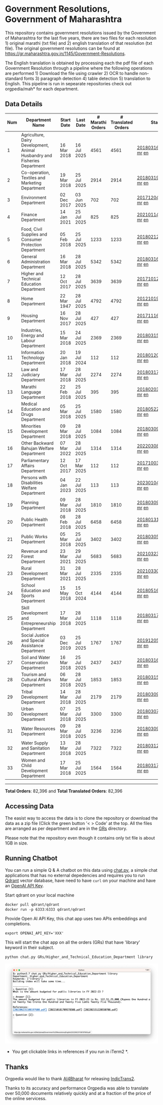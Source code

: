 # Government Resolutions, Government of Maharashtra

This repository contains government resolutions issued by the Government of Maharashtra for the last five years, there are two files for each resolution 1) original marathi (txt file) and 2) english translation of that resolution (txt file). The original government resolutions can be found at https://gr.maharashtra.gov.in/1145/Government-Resolutions.

The English translation is obtained by processing each the pdf file of each Government Resolution through a pipeline where the following operations are performed 1) Download the file using crawler 2) OCR to handle non-standard fonts 3) paragraph detection 4) table  detection 5) translation to English. This pipeline is run in sepearate repositories check out orgpedia/mah* for each department.


## Data Details

| Num | Department Name | Start Date | Last Date | # Marathi Orders | # Translated Orders | Starting Order | Last Order |
| --- | --------------- | ---------- | --------- | ---------------- | ------------------- | -------------- | ---------- |
| 1 | Agriculture, Dairy Development, Animal Husbandry and Fisheries Department | 16 Mar 2018 | 16 Jul 2025 | 4561 | 4561 | [201803161624182101.pdf](https://gr.maharashtra.gov.in/Site/Upload/Government%20Resolutions/English/201803161624182101.pdf) [mr](GRs/Agriculture,_Dairy_Development,_Animal_Husbandry_and_Fisheries_Department/201803161624182101.pdf.mr.txt) [en](GRs/Agriculture,_Dairy_Development,_Animal_Husbandry_and_Fisheries_Department/201803161624182101.pdf.en.txt) | [202507161646542501.pdf](https://gr.maharashtra.gov.in/Site/Upload/Government%20Resolutions/English/202507161646542501.pdf) [mr](GRs/Agriculture,_Dairy_Development,_Animal_Husbandry_and_Fisheries_Department/202507161646542501.pdf.mr.txt) [en](GRs/Agriculture,_Dairy_Development,_Animal_Husbandry_and_Fisheries_Department/202507161646542501.pdf.en.txt) |
| 2 | Co-operation, Textiles and Marketing Department | 19 Mar 2018 | 25 Jul 2025 | 2914 | 2914 | [201803191257576702.pdf](https://gr.maharashtra.gov.in/Site/Upload/Government%20Resolutions/English/201803191257576702.pdf) [mr](GRs/Co-operation,_Textiles_and_Marketing_Department/201803191257576702.pdf.mr.txt) [en](GRs/Co-operation,_Textiles_and_Marketing_Department/201803191257576702.pdf.en.txt) | [202507251645517602.pdf](https://gr.maharashtra.gov.in/Site/Upload/Government%20Resolutions/English/202507251645517602.pdf) [mr](GRs/Co-operation,_Textiles_and_Marketing_Department/202507251645517602.pdf.mr.txt) [en](GRs/Co-operation,_Textiles_and_Marketing_Department/202507251645517602.pdf.en.txt) |
| 3 | Environment Department | 02 Dec 2017 | 03 Jun 2025 | 702 | 702 | [201712041147216904.pdf](https://gr.maharashtra.gov.in/Site/Upload/Government%20Resolutions/English/201712041147216904.pdf) [mr](GRs/Environment_Department/201712041147216904.pdf.mr.txt) [en](GRs/Environment_Department/201712041147216904.pdf.en.txt) | [202506031509377104.pdf](https://gr.maharashtra.gov.in/Site/Upload/Government%20Resolutions/English/202506031509377104.pdf) [mr](GRs/Environment_Department/202506031509377104.pdf.mr.txt) [en](GRs/Environment_Department/202506031509377104.pdf.en.txt) |
| 4 | Finance Department | 14 Jan 2021 | 25 Jul 2025 | 825 | 825 | [202101141237329905.pdf](https://gr.maharashtra.gov.in/Site/Upload/Government%20Resolutions/English/202101141237329905.pdf) [mr](GRs/Finance_Department/202101141237329905.pdf.mr.txt) [en](GRs/Finance_Department/202101141237329905.pdf.en.txt) | [202507251736002205.pdf](https://gr.maharashtra.gov.in/Site/Upload/Government%20Resolutions/English/202507251736002205.pdf) [mr](GRs/Finance_Department/202507251736002205.pdf.mr.txt) [en](GRs/Finance_Department/202507251736002205.pdf.en.txt) |
| 5 | Food, Civil Supplies and Consumer Protection Department | 05 Feb 2018 | 25 Jul 2025 | 1233 | 1233 | [201802121244545806.pdf](https://gr.maharashtra.gov.in/Site/Upload/Government%20Resolutions/English/201802121244545806.pdf) [mr](GRs/Food,_Civil_Supplies_and_Consumer_Protection_Department/201802121244545806.pdf.mr.txt) [en](GRs/Food,_Civil_Supplies_and_Consumer_Protection_Department/201802121244545806.pdf.en.txt) | [202507251225472306.pdf](https://gr.maharashtra.gov.in/Site/Upload/Government%20Resolutions/English/202507251225472306.pdf) [mr](GRs/Food,_Civil_Supplies_and_Consumer_Protection_Department/202507251225472306.pdf.mr.txt) [en](GRs/Food,_Civil_Supplies_and_Consumer_Protection_Department/202507251225472306.pdf.en.txt) |
| 6 | General Administration Department | 16 Mar 2018 | 28 Jul 2025 | 5342 | 5342 | [201803161224022707.pdf](https://gr.maharashtra.gov.in/Site/Upload/Government%20Resolutions/English/201803161224022707.pdf) [mr](GRs/General_Administration_Department/201803161224022707.pdf.mr.txt) [en](GRs/General_Administration_Department/201803161224022707.pdf.en.txt) | [202507281811487507.pdf](https://gr.maharashtra.gov.in/Site/Upload/Government%20Resolutions/English/202507281811487507.pdf) [mr](GRs/General_Administration_Department/202507281811487507.pdf.mr.txt) [en](GRs/General_Administration_Department/202507281811487507.pdf.en.txt) |
| 7 | Higher and Technical Education Department | 12 Oct 2017 | 28 Jul 2025 | 3639 | 3639 | [201710121514029708.pdf](https://gr.maharashtra.gov.in/Site/Upload/Government%20Resolutions/English/201710121514029708.pdf) [mr](GRs/Higher_and_Technical_Education_Department/201710121514029708.pdf.mr.txt) [en](GRs/Higher_and_Technical_Education_Department/201710121514029708.pdf.en.txt) | [202507281854328408.pdf](https://gr.maharashtra.gov.in/Site/Upload/Government%20Resolutions/English/202507281854328408.pdf) [mr](GRs/Higher_and_Technical_Education_Department/202507281854328408.pdf.mr.txt) [en](GRs/Higher_and_Technical_Education_Department/202507281854328408.pdf.en.txt) |
| 8 | Home Department | 22 Mar 1947 | 28 Jul 2025 | 4792 | 4792 | [201210191648552129.pdf](https://gr.maharashtra.gov.in/Site/Upload/Government%20Resolutions/English/201210191648552129.pdf) [mr](GRs/Home_Department/201210191648552129.pdf.mr.txt) [en](GRs/Home_Department/201210191648552129.pdf.en.txt) | [202507281852517829.pdf](https://gr.maharashtra.gov.in/Site/Upload/Government%20Resolutions/English/202507281852517829.pdf) [mr](GRs/Home_Department/202507281852517829.pdf.mr.txt) [en](GRs/Home_Department/202507281852517829.pdf.en.txt) |
| 9 | Housing Department | 16 Nov 2017 | 28 Jul 2025 | 427 | 427 | [201711161447076609.pdf](https://gr.maharashtra.gov.in/Site/Upload/Government%20Resolutions/English/201711161447076609.pdf) [mr](GRs/Housing_Department/201711161447076609.pdf.mr.txt) [en](GRs/Housing_Department/201711161447076609.pdf.en.txt) | [202507281451128509.pdf](https://gr.maharashtra.gov.in/Site/Upload/Government%20Resolutions/English/202507281451128509.pdf) [mr](GRs/Housing_Department/202507281451128509.pdf.mr.txt) [en](GRs/Housing_Department/202507281451128509.pdf.en.txt) |
| 10 | Industries, Energy and Labour Department | 15 Mar 2018 | 24 Jul 2025 | 2369 | 2369 | [201803151204055010.pdf](https://gr.maharashtra.gov.in/Site/Upload/Government%20Resolutions/English/201803151204055010.pdf) [mr](GRs/Industries,_Energy_and_Labour_Department/201803151204055010.pdf.mr.txt) [en](GRs/Industries,_Energy_and_Labour_Department/201803151204055010.pdf.en.txt) | [202507241149511010.pdf](https://gr.maharashtra.gov.in/Site/Upload/Government%20Resolutions/English/202507241149511010.pdf) [mr](GRs/Industries,_Energy_and_Labour_Department/202507241149511010.pdf.mr.txt) [en](GRs/Industries,_Energy_and_Labour_Department/202507241149511010.pdf.en.txt) |
| 11 | Information Technology Department | 20 Jan 2018 | 19 Jul 2024 | 112 | 112 | [201801201843024511.pdf](https://gr.maharashtra.gov.in/Site/Upload/Government%20Resolutions/English/201801201843024511.pdf) [mr](GRs/Information_Technology_Department/201801201843024511.pdf.mr.txt) [en](GRs/Information_Technology_Department/201801201843024511.pdf.en.txt) | [202407191742379111.pdf](https://gr.maharashtra.gov.in/Site/Upload/Government%20Resolutions/English/202407191742379111.pdf) [mr](GRs/Information_Technology_Department/202407191742379111.pdf.mr.txt) [en](GRs/Information_Technology_Department/202407191742379111.pdf.en.txt) |
| 12 | Law and Judiciary Department | 17 Mar 2018 | 28 Jul 2025 | 2274 | 2274 | [201803171129290212.pdf](https://gr.maharashtra.gov.in/Site/Upload/Government%20Resolutions/English/201803171129290212.pdf) [mr](GRs/Law_and_Judiciary_Department/201803171129290212.pdf.mr.txt) [en](GRs/Law_and_Judiciary_Department/201803171129290212.pdf.en.txt) | [202507281227223112.pdf](https://gr.maharashtra.gov.in/Site/Upload/Government%20Resolutions/English/202507281227223112.pdf) [mr](GRs/Law_and_Judiciary_Department/202507281227223112.pdf.mr.txt) [en](GRs/Law_and_Judiciary_Department/202507281227223112.pdf.en.txt) |
| 13 | Marathi Language Department | 22 Feb 2018 | 25 Jul 2025 | 395 | 395 | [201802031549154233.pdf](https://gr.maharashtra.gov.in/Site/Upload/Government%20Resolutions/English/201802031549154233.pdf) [mr](GRs/Marathi_Language_Department/201802031549154233.pdf.mr.txt) [en](GRs/Marathi_Language_Department/201802031549154233.pdf.en.txt) | [202507251434363833.pdf](https://gr.maharashtra.gov.in/Site/Upload/Government%20Resolutions/English/202507251434363833.pdf) [mr](GRs/Marathi_Language_Department/202507251434363833.pdf.mr.txt) [en](GRs/Marathi_Language_Department/202507251434363833.pdf.en.txt) |
| 14 | Medical Education and Drugs Department | 05 Mar 2018 | 25 Jul 2025 | 1580 | 1580 | [201805221424292513.pdf](https://gr.maharashtra.gov.in/Site/Upload/Government%20Resolutions/English/201805221424292513.pdf) [mr](GRs/Medical_Education_and_Drugs_Department/201805221424292513.pdf.mr.txt) [en](GRs/Medical_Education_and_Drugs_Department/201805221424292513.pdf.en.txt) | [202507251556072213.pdf](https://gr.maharashtra.gov.in/Site/Upload/Government%20Resolutions/English/202507251556072213.pdf) [mr](GRs/Medical_Education_and_Drugs_Department/202507251556072213.pdf.mr.txt) [en](GRs/Medical_Education_and_Drugs_Department/202507251556072213.pdf.en.txt) |
| 15 | Minorities Development Department | 09 Mar 2018 | 28 Jul 2025 | 1084 | 1084 | [201803091218355314.pdf](https://gr.maharashtra.gov.in/Site/Upload/Government%20Resolutions/English/201803091218355314.pdf) [mr](GRs/Minorities_Development_Department/201803091218355314.pdf.mr.txt) [en](GRs/Minorities_Development_Department/201803091218355314.pdf.en.txt) | [202507281650178014.pdf](https://gr.maharashtra.gov.in/Site/Upload/Government%20Resolutions/English/202507281650178014.pdf) [mr](GRs/Minorities_Development_Department/202507281650178014.pdf.mr.txt) [en](GRs/Minorities_Development_Department/202507281650178014.pdf.en.txt) |
| 16 | Other Backward Bahujan Welfare Department | 07 Mar 2022 | 28 Jul 2025 | 1314 | 1314 | [202203081752439334.pdf](https://gr.maharashtra.gov.in/Site/Upload/Government%20Resolutions/English/202203081752439334.pdf) [mr](GRs/Other_Backward_Bahujan_Welfare_Department/202203081752439334.pdf.mr.txt) [en](GRs/Other_Backward_Bahujan_Welfare_Department/202203081752439334.pdf.en.txt) | [202507281815000434.pdf](https://gr.maharashtra.gov.in/Site/Upload/Government%20Resolutions/English/202507281815000434.pdf) [mr](GRs/Other_Backward_Bahujan_Welfare_Department/202507281815000434.pdf.mr.txt) [en](GRs/Other_Backward_Bahujan_Welfare_Department/202507281815000434.pdf.en.txt) |
| 17 | Parliamentary Affairs Department | 12 Oct 2017 | 17 Mar 2025 | 112 | 112 | [201710031642378615.pdf](https://gr.maharashtra.gov.in/Site/Upload/Government%20Resolutions/English/201710031642378615.pdf) [mr](GRs/Parliamentary_Affairs_Department/201710031642378615.pdf.mr.txt) [en](GRs/Parliamentary_Affairs_Department/201710031642378615.pdf.en.txt) | [202503171104518215.pdf](https://gr.maharashtra.gov.in/Site/Upload/Government%20Resolutions/English/202503171104518215.pdf) [mr](GRs/Parliamentary_Affairs_Department/202503171104518215.pdf.mr.txt) [en](GRs/Parliamentary_Affairs_Department/202503171104518215.pdf.en.txt) |
| 18 | Persons with Disabilities Welfare Department | 04 Jan 2023 | 22 Jul 2025 | 113 | 113 | [202301041906309635.pdf](https://gr.maharashtra.gov.in/Site/Upload/Government%20Resolutions/English/202301041906309635.pdf) [mr](GRs/Persons_with_Disabilities_Welfare_Department/202301041906309635.pdf.mr.txt) [en](GRs/Persons_with_Disabilities_Welfare_Department/202301041906309635.pdf.en.txt) | [202507221538139535.pdf](https://gr.maharashtra.gov.in/Site/Upload/Government%20Resolutions/English/202507221538139535.pdf) [mr](GRs/Persons_with_Disabilities_Welfare_Department/202507221538139535.pdf.mr.txt) [en](GRs/Persons_with_Disabilities_Welfare_Department/202507221538139535.pdf.en.txt) |
| 19 | Planning Department | 09 Mar 2018 | 28 Jul 2025 | 1810 | 1810 | [201803091441032716.pdf](https://gr.maharashtra.gov.in/Site/Upload/Government%20Resolutions/English/201803091441032716.pdf) [mr](GRs/Planning_Department/201803091441032716.pdf.mr.txt) [en](GRs/Planning_Department/201803091441032716.pdf.en.txt) | [202507281721525516.pdf](https://gr.maharashtra.gov.in/Site/Upload/Government%20Resolutions/English/202507281721525516.pdf) [mr](GRs/Planning_Department/202507281721525516.pdf.mr.txt) [en](GRs/Planning_Department/202507281721525516.pdf.en.txt) |
| 20 | Public Health Department | 08 Feb 2018 | 28 Jul 2025 | 6458 | 6458 | [201801311722275417.pdf](https://gr.maharashtra.gov.in/Site/Upload/Government%20Resolutions/English/201801311722275417.pdf) [mr](GRs/Public_Health_Department/201801311722275417.pdf.mr.txt) [en](GRs/Public_Health_Department/201801311722275417.pdf.en.txt) | [202507281709470517.pdf](https://gr.maharashtra.gov.in/Site/Upload/Government%20Resolutions/English/202507281709470517.pdf) [mr](GRs/Public_Health_Department/202507281709470517.pdf.mr.txt) [en](GRs/Public_Health_Department/202507281709470517.pdf.en.txt) |
| 21 | Public Works Department | 05 Mar 2018 | 25 Jul 2025 | 3402 | 3402 | [201803051515468118.pdf](https://gr.maharashtra.gov.in/Site/Upload/Government%20Resolutions/English/201803051515468118.pdf) [mr](GRs/Public_Works_Department/201803051515468118.pdf.mr.txt) [en](GRs/Public_Works_Department/201803051515468118.pdf.en.txt) | [202507251610065418.pdf](https://gr.maharashtra.gov.in/Site/Upload/Government%20Resolutions/English/202507251610065418.pdf) [mr](GRs/Public_Works_Department/202507251610065418.pdf.mr.txt) [en](GRs/Public_Works_Department/202507251610065418.pdf.en.txt) |
| 22 | Revenue and Forest Department | 23 Mar 2021 | 29 Jul 2025 | 5683 | 5683 | [202103231328393119.pdf](https://gr.maharashtra.gov.in/Site/Upload/Government%20Resolutions/English/202103231328393119.pdf) [mr](GRs/Revenue_and_Forest_Department/202103231328393119.pdf.mr.txt) [en](GRs/Revenue_and_Forest_Department/202103231328393119.pdf.en.txt) | [202507292053419019.pdf](https://gr.maharashtra.gov.in/Site/Upload/Government%20Resolutions/English/202507292053419019.pdf) [mr](GRs/Revenue_and_Forest_Department/202507292053419019.pdf.mr.txt) [en](GRs/Revenue_and_Forest_Department/202507292053419019.pdf.en.txt) |
| 23 | Rural Development Department | 31 Mar 2021 | 28 Jul 2025 | 2335 | 2335 | [202103301021181120.pdf](https://gr.maharashtra.gov.in/Site/Upload/Government%20Resolutions/English/202103301021181120.pdf) [mr](GRs/Rural_Development_Department/202103301021181120.pdf.mr.txt) [en](GRs/Rural_Development_Department/202103301021181120.pdf.en.txt) | [202507281606122620.pdf](https://gr.maharashtra.gov.in/Site/Upload/Government%20Resolutions/English/202507281606122620.pdf) [mr](GRs/Rural_Development_Department/202507281606122620.pdf.mr.txt) [en](GRs/Rural_Development_Department/202507281606122620.pdf.en.txt) |
| 24 | School Education and Sports Department | 15 May 2018 | 15 Oct 2024 | 4144 | 4144 | [201805161114241221.pdf](https://gr.maharashtra.gov.in/Site/Upload/Government%20Resolutions/English/201805161114241221.pdf) [mr](GRs/School_Education_and_Sports_Department/201805161114241221.pdf.mr.txt) [en](GRs/School_Education_and_Sports_Department/201805161114241221.pdf.en.txt) | [202410152127537021.pdf](https://gr.maharashtra.gov.in/Site/Upload/Government%20Resolutions/English/202410152127537021.pdf) [mr](GRs/School_Education_and_Sports_Department/202410152127537021.pdf.mr.txt) [en](GRs/School_Education_and_Sports_Department/202410152127537021.pdf.en.txt) |
| 25 | Skill Development and Entrepreneurship Department | 17 Mar 2018 | 28 Jul 2025 | 1118 | 1118 | [201803171322099003.pdf](https://gr.maharashtra.gov.in/Site/Upload/Government%20Resolutions/English/201803171322099003.pdf) [mr](GRs/Skill_Development_and_Entrepreneurship_Department/201803171322099003.pdf.mr.txt) [en](GRs/Skill_Development_and_Entrepreneurship_Department/201803171322099003.pdf.en.txt) | [202507281445272103.pdf](https://gr.maharashtra.gov.in/Site/Upload/Government%20Resolutions/English/202507281445272103.pdf) [mr](GRs/Skill_Development_and_Entrepreneurship_Department/202507281445272103.pdf.mr.txt) [en](GRs/Skill_Development_and_Entrepreneurship_Department/202507281445272103.pdf.en.txt) |
| 26 | Social Justice and Special Assistance Department | 03 Dec 2019 | 25 Jul 2025 | 1767 | 1767 | [201912051107011622.pdf](https://gr.maharashtra.gov.in/Site/Upload/Government%20Resolutions/English/201912051107011622.pdf) [mr](GRs/Social_Justice_and_Special_Assistance_Department/201912051107011622.pdf.mr.txt) [en](GRs/Social_Justice_and_Special_Assistance_Department/201912051107011622.pdf.en.txt) | [202507251542019122.pdf](https://gr.maharashtra.gov.in/Site/Upload/Government%20Resolutions/English/202507251542019122.pdf) [mr](GRs/Social_Justice_and_Special_Assistance_Department/202507251542019122.pdf.mr.txt) [en](GRs/Social_Justice_and_Special_Assistance_Department/202507251542019122.pdf.en.txt) |
| 27 | Soil and Water Conservation Department | 16 Mar 2018 | 25 Jul 2025 | 2437 | 2437 | [201803161247582426.pdf](https://gr.maharashtra.gov.in/Site/Upload/Government%20Resolutions/English/201803161247582426.pdf) [mr](GRs/Soil_and_Water_Conservation_Department/201803161247582426.pdf.mr.txt) [en](GRs/Soil_and_Water_Conservation_Department/201803161247582426.pdf.en.txt) | [202507251337552826.pdf](https://gr.maharashtra.gov.in/Site/Upload/Government%20Resolutions/English/202507251337552826.pdf) [mr](GRs/Soil_and_Water_Conservation_Department/202507251337552826.pdf.mr.txt) [en](GRs/Soil_and_Water_Conservation_Department/202507251337552826.pdf.en.txt) |
| 28 | Tourism and Cultural Affairs Department | 06 Mar 2018 | 28 Jul 2025 | 1853 | 1853 | [201803151055091823.pdf](https://gr.maharashtra.gov.in/Site/Upload/Government%20Resolutions/English/201803151055091823.pdf) [mr](GRs/Tourism_and_Cultural_Affairs_Department/201803151055091823.pdf.mr.txt) [en](GRs/Tourism_and_Cultural_Affairs_Department/201803151055091823.pdf.en.txt) | [202507281444391023.pdf](https://gr.maharashtra.gov.in/Site/Upload/Government%20Resolutions/English/202507281444391023.pdf) [mr](GRs/Tourism_and_Cultural_Affairs_Department/202507281444391023.pdf.mr.txt) [en](GRs/Tourism_and_Cultural_Affairs_Department/202507281444391023.pdf.en.txt) |
| 29 | Tribal Development Department | 14 Mar 2018 | 28 Jul 2025 | 2179 | 2179 | [201803091105184924.pdf](https://gr.maharashtra.gov.in/Site/Upload/Government%20Resolutions/English/201803091105184924.pdf) [mr](GRs/Tribal_Development_Department/201803091105184924.pdf.mr.txt) [en](GRs/Tribal_Development_Department/201803091105184924.pdf.en.txt) | [202507281751411724.pdf](https://gr.maharashtra.gov.in/Site/Upload/Government%20Resolutions/English/202507281751411724.pdf) [mr](GRs/Tribal_Development_Department/202507281751411724.pdf.mr.txt) [en](GRs/Tribal_Development_Department/202507281751411724.pdf.en.txt) |
| 30 | Urban Development Department | 07 Mar 2018 | 25 Jul 2025 | 3300 | 3300 | [201803071203178325.pdf](https://gr.maharashtra.gov.in/Site/Upload/Government%20Resolutions/English/201803071203178325.pdf) [mr](GRs/Urban_Development_Department/201803071203178325.pdf.mr.txt) [en](GRs/Urban_Development_Department/201803071203178325.pdf.en.txt) | [202507251759525425.pdf](https://gr.maharashtra.gov.in/Site/Upload/Government%20Resolutions/English/202507251759525425.pdf) [mr](GRs/Urban_Development_Department/202507251759525425.pdf.mr.txt) [en](GRs/Urban_Development_Department/202507251759525425.pdf.en.txt) |
| 31 | Water Resources Department | 09 Mar 2018 | 28 Jul 2025 | 3236 | 3236 | [201803091034435527.pdf](https://gr.maharashtra.gov.in/Site/Upload/Government%20Resolutions/English/201803091034435527.pdf) [mr](GRs/Water_Resources_Department/201803091034435527.pdf.mr.txt) [en](GRs/Water_Resources_Department/201803091034435527.pdf.en.txt) | [202507281804549927.pdf](https://gr.maharashtra.gov.in/Site/Upload/Government%20Resolutions/English/202507281804549927.pdf) [mr](GRs/Water_Resources_Department/202507281804549927.pdf.mr.txt) [en](GRs/Water_Resources_Department/202507281804549927.pdf.en.txt) |
| 32 | Water Supply and Sanitation Department | 13 Mar 2018 | 28 Jul 2025 | 7322 | 7322 | [201803121414108428.pdf](https://gr.maharashtra.gov.in/Site/Upload/Government%20Resolutions/English/201803121414108428.pdf) [mr](GRs/Water_Supply_and_Sanitation_Department/201803121414108428.pdf.mr.txt) [en](GRs/Water_Supply_and_Sanitation_Department/201803121414108428.pdf.en.txt) | [202507281737272528.pdf](https://gr.maharashtra.gov.in/Site/Upload/Government%20Resolutions/English/202507281737272528.pdf) [mr](GRs/Water_Supply_and_Sanitation_Department/202507281737272528.pdf.mr.txt) [en](GRs/Water_Supply_and_Sanitation_Department/202507281737272528.pdf.en.txt) |
| 33 | Women and Child Development Department | 17 Mar 2018 | 25 Jul 2025 | 1564 | 1564 | [201803171539444330.pdf](https://gr.maharashtra.gov.in/Site/Upload/Government%20Resolutions/English/201803171539444330.pdf) [mr](GRs/Women_and_Child_Development_Department/201803171539444330.pdf.mr.txt) [en](GRs/Women_and_Child_Development_Department/201803171539444330.pdf.en.txt) | [202507251141049530.pdf](https://gr.maharashtra.gov.in/Site/Upload/Government%20Resolutions/English/202507251141049530.pdf) [mr](GRs/Women_and_Child_Development_Department/202507251141049530.pdf.mr.txt) [en](GRs/Women_and_Child_Development_Department/202507251141049530.pdf.en.txt) |
----------------------------------------------------------------------------------------------------

**Total Orders**: 82,396 and **Total Translated Orders**: 82,396
## Accessing Data

The easist way to access the data is to clone the repository or download the data as a zip file (Click the green button '< > Code' at the top. All the files are arranged as per department and are in the [GRs](GRs) directory.

Please note that the repository even though it contains only txt file is about 1GB in size.

## Running Chatbot

You can run a simple Q & A chatbot on this data using [chat.py](chat.py), a simple chat applications that has no external depedencies and requires you to run [Qdrant](https://qdrant.tech/) vector database, have need to have `curl` on your machine and have an [OpenAI API Key](https://help.openai.com/en/articles/4936850-where-do-i-find-my-secret-api-key).

Start qdrant on your local machine
```shell
docker pull qdrant/qdrant
docker run -p 6333:6333 qdrant/qdrant
```

Provide Open AI API Key, this chat app uses two APIs embeddings and completions.
```shell
export OPENAI_API_KEY='XXX'
```

This will start the chat app on all the orders (GRs) that have 'library' keyword in their subject.

```shell
python chat.py GRs/Higher_and_Technical_Education_Department library
```

![screenshot of running chat.py](screenshot.png)

* You get clickable links in references if you run in iTerm2 *.

## Thanks

Orgpedia would like to thank [AI4Bharat](https://ai4bharat.iitm.ac.in/) for releasing [IndicTrans2](https://github.com/AI4Bharat/IndicTrans2).

Thanks to its accuracy and performance Orgpedia was able to translate over 50,000 documents relatively quickly and at a fraction of the price of the online servicess.

